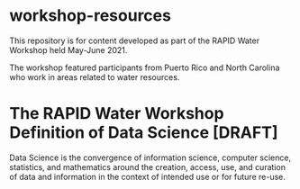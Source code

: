 # workshop-resources

This repository is for content developed as part of the RAPID Water Workshop held May-June 2021.

The workshop featured participants from Puerto Rico and North Carolina who work in areas related to water resources.


# The RAPID Water Workshop Definition of Data Science [DRAFT]

Data Science is the convergence of information science, computer science, statistics, and mathematics around the creation, access, use, and curation of data and information in the context of intended use or for future re-use. 

